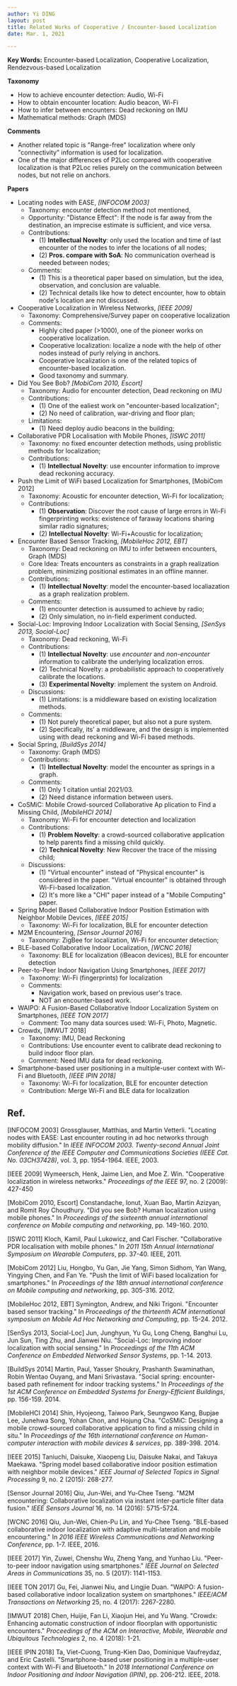 ```yaml
---
author: Yi DING
layout: post
title: Related Works of Cooperative / Encounter-based Localization
date: Mar. 1, 2021

---
```


**Key Words:** Encounter-based Localization, Cooperative Localization, Rendezvous-based Localization

**Taxonomy**

* How to achieve encounter detection: Audio, Wi-Fi
* How to obtain encounter location: Audio beacon, Wi-Fi
* How to infer between encounters: Dead reckoning on IMU
* Mathematical methods: Graph (MDS)

**Comments**

* Another related topic is "Range-free" localization where only "connectivity" information is used for localization.
* One of the major differences of P2Loc compared with cooperative localization is that P2Loc relies purely on the communication between nodes, but not relie on anchors.

**Papers**

* Locating nodes with EASE, *[INFOCOM 2003]*
  * Taxonomy: encounter detection method not mentioned,
  * Opportunity: "Distance Effect": If the node is far away from the destination, an imprecise estimate is sufficient, and vice versa.
  * Contributions:
    * (1) **Intellectual Novelty**: only used the location and time of last encounter of the nodes to infer the locations of all nodes;
    * (2) **Pros. compare with SoA**: No communication overhead is needed between nodes;
  * Comments:
    * (1) This is a theoretical paper based on simulation, but the idea, observation, and conclusion are valuable.
    * (2) Technical details like how to detect encounter, how to obtain node's location are not discussed.
* Cooperative Localization in Wireless Networks, *[IEEE 2009]*
  * Taxonomy: Comprehensive/Survey paper on cooperative localization
  * Comments:
    * Highly cited paper (>1000), one of the pioneer works on cooperative localization.
    * Cooperative localization: localize a node with the help of other nodes instead of purly relying in anchors.
    * Cooperative localization is one of the related topics of encounter-based localization.
    * Good taxonomy and summary.
* Did You See Bob? *[MobiCom 2010, Escort]*
  * Taxonomy: Audio for encounter detection, Dead reckoning on IMU
  * Contributions:
    * (1) One of the ealiest work on "encounter-based localization";
    * (2) No need of calibration, war-driving and floor plan;
  * Limitations:
    * (1) Need deploy audio beacons in the building;
* Collaborative PDR Localisation with Mobile Phones, *[ISWC 2011]*
  * Taxonomy: no fixed encounter detection methods, using problistic methods for localization;
  * Contributions: 
    * (1) **Intellectual Novelty**: use encounter information to improve dead reckoning accuracy.
* Push the Limit of WiFi based Localization for Smartphones, [MobiCom 2012]
  * Taxonomy: Acoustic for encounter detection, Wi-Fi for localization;
  * Contributions:
    * (1) **Observation**: Discover the root cause of large errors in Wi-Fi fingerprinting works: existence of faraway locations sharing similar radio signatures;
    * (2) **Intellectual Novelty**: Wi-Fi+Acoustic for localization;
* Encounter Based Sensor Tracking, *[MobileHoc 2012, EBT]*
  * Taxonomy: Dead reckoning on IMU to infer between encounters, Graph (MDS)
  * Core Idea: Treats encounters as constraints in a graph realization problem, minimizing positional estimates in an offline manner.
  * Contributions:
    * (1) **Intellectual Novelty**: model the encounter-based localiazation as a graph realization problem. 
  * Comments: 
    * (1) encounter detection is aussumed to achieve by radio;
    * (2) Only simulation, no in-field experiment conducted.
* Social-Loc: Improving Indoor Localization with Social Sensing, *[SenSys 2013, Social-Loc]*
  * Taxonomy: Dead reckoning, Wi-Fi
  * Contributions:
    * (1) **Intellectual Novelty**: use *encounter* and *non-encounter* information to calibrate the underlying localization erros.
    * (2) Technical Novelty: a probabilistic approach to cooperatively calibrate the locations.
    * (3) **Experimental Novelty**: implement the system on Android.
  * Discussions:
    * (1) Limitations: is a middleware based on existing localization methods.
  * Comments:
    * (1) Not purely theoretical paper, but also not a pure system. 
    * (2) Specifically, its' a middleware, and the design is implemented using with dead reckoning and Wi-Fi based methods.
* Social Spring, *[BuildSys 2014]*
  * Taxonomy: Graph (MDS)
  * Contributions:
    * (1) **Intellectual Novelty**: model the encounter as springs in a graph. 
  * Comments:
    * (1) Only 1 citation untial 2021/03.
    * (2) Need distance information between users.
* CoSMiC: Mobile Crowd-sourced Collaborative Ap plication to Find a Missing Child, *[MobileHCI 2014]*
  * Taxonomy: Wi-Fi for encounter detection and localization
  * Contributions:
    * (1) **Problem Novelty**: a crowd-sourced collaborative application to help parents find a missing child quickly.
    * (2) **Technical Novelty**: New Recover the trace of the missing child;
  * Discussions:
    * (1) "Virtual encounter" instead of "Physical encounter" is considered in the paper. "Virtual encounter" is obtained through Wi-Fi-based localization.
    * (2) It's more like a "CHI" paper instead of a "Mobile Computing" paper.
* Spring Model Based Collaborative Indoor Position Estimation with Neighbor Mobile Devices, *[IEEE 2015]*
  * Taxonomy: Wi-Fi for localization, BLE for encounter detection
* M2M Encountering, *[Sensor Journal 2016]*
  * Taxonomy: ZigBee for localization, Wi-Fi for encounter detection;
* BLE-based Collaborative Indoor Localization, *[WCNC 2016]*
  * Taxonomy: BLE for localization (iBeacon devices), BLE for encounter detection
* Peer-to-Peer Indoor Navigation Using Smartphones, *[IEEE 2017]*
  * Taxonomy:  Wi-Fi (fingerprints) for localization
  * Comments:
    * Navigation work, based on previous user's trace.
    * NOT an encounter-based work.
* WAIPO: A Fusion-Based Collaborative Indoor Localization System on Smartphones, *[IEEE TON 2017]*
  * Comment: Too many data sources used: Wi-Fi, Photo, Magnetic.
* Crowdx, [IMWUT 2018]
  * Taxonomy: IMU, Dead Reckoning
  * Contributions: Use encounter event to calibrate dead reckoning to build indoor floor plan.
  * Comment: Need IMU data for dead reckoning.
* Smartphone-based user positioning in a multiple-user context with Wi-Fi and Bluetooth, *[IEEE IPIN 2018]*
  * Taxonomy: Wi-Fi for localization, BLE for encounter detection
  * Contribution: Merge Wi-Fi and BLE data for localization

## Ref.

[INFOCOM 2003] Grossglauser, Matthias, and Martin Vetterli. "Locating nodes with EASE: Last encounter routing in ad hoc networks through mobility diffusion." In *IEEE INFOCOM 2003. Twenty-second Annual Joint Conference of the IEEE Computer and Communications Societies (IEEE Cat. No. 03CH37428)*, vol. 3, pp. 1954-1964. IEEE, 2003.

[IEEE 2009] Wymeersch, Henk, Jaime Lien, and Moe Z. Win. "Cooperative localization in wireless networks." *Proceedings of the IEEE* 97, no. 2 (2009): 427-450

[MobiCom 2010, Escort] Constandache, Ionut, Xuan Bao, Martin Azizyan, and Romit Roy Choudhury. "Did you see Bob? Human localization using mobile phones." In *Proceedings of the sixteenth annual international conference on Mobile computing and networking*, pp. 149-160. 2010.

[ISWC 2011] Kloch, Kamil, Paul Lukowicz, and Carl Fischer. "Collaborative PDR localisation with mobile phones." In *2011 15th Annual International Symposium on Wearable Computers*, pp. 37-40. IEEE, 2011.

[MobiCom 2012] Liu, Hongbo, Yu Gan, Jie Yang, Simon Sidhom, Yan Wang, Yingying Chen, and Fan Ye. "Push the limit of WiFi based localization for smartphones." In *Proceedings of the 18th annual international conference on Mobile computing and networking*, pp. 305-316. 2012.

[MobileHoc 2012, EBT] Symington, Andrew, and Niki Trigoni. "Encounter based sensor tracking." In *Proceedings of the thirteenth ACM international symposium on Mobile Ad Hoc Networking and Computing*, pp. 15-24. 2012.

[SenSys 2013, Social-Loc] Jun, Junghyun, Yu Gu, Long Cheng, Banghui Lu, Jun Sun, Ting Zhu, and Jianwei Niu. "Social-Loc: Improving indoor localization with social sensing." In *Proceedings of the 11th ACM Conference on Embedded Networked Sensor Systems*, pp. 1-14. 2013.

[BuildSys 2014] Martin, Paul, Yasser Shoukry, Prashanth Swaminathan, Robin Wentao Ouyang, and Mani Srivastava. "Social spring: encounter-based path refinement for indoor tracking systems." In *Proceedings of the 1st ACM Conference on Embedded Systems for Energy-Efficient Buildings*, pp. 156-159. 2014.

[MobileHCI 2014] Shin, Hyojeong, Taiwoo Park, Seungwoo Kang, Bupjae Lee, Junehwa Song, Yohan Chon, and Hojung Cha. "CoSMiC: Designing a mobile crowd-sourced collaborative application to find a missing child in situ." In *Proceedings of the 16th international conference on Human-computer interaction with mobile devices & services*, pp. 389-398. 2014.

[IEEE 2015] Taniuchi, Daisuke, Xiaopeng Liu, Daisuke Nakai, and Takuya Maekawa. "Spring model based collaborative indoor position estimation with neighbor mobile devices." *IEEE Journal of Selected Topics in Signal Processing* 9, no. 2 (2015): 268-277.

[Sensor Journal 2016] Qiu, Jun-Wei, and Yu-Chee Tseng. "M2M encountering: Collaborative localization via instant inter-particle filter data fusion." *IEEE Sensors Journal* 16, no. 14 (2016): 5715-5724.

[WCNC 2016] Qiu, Jun-Wei, Chien-Pu Lin, and Yu-Chee Tseng. "BLE-based collaborative indoor localization with adaptive multi-lateration and mobile encountering." In *2016 IEEE Wireless Communications and Networking Conference*, pp. 1-7. IEEE, 2016.

[IEEE 2017] Yin, Zuwei, Chenshu Wu, Zheng Yang, and Yunhao Liu. "Peer-to-peer indoor navigation using smartphones." *IEEE Journal on Selected Areas in Communications* 35, no. 5 (2017): 1141-1153.

[IEEE TON 2017] Gu, Fei, Jianwei Niu, and Lingjie Duan. "WAIPO: A fusion-based collaborative indoor localization system on smartphones." *IEEE/ACM Transactions on Networking* 25, no. 4 (2017): 2267-2280.

[IMWUT 2018] Chen, Huijie, Fan Li, Xiaojun Hei, and Yu Wang. "Crowdx: Enhancing automatic construction of indoor floorplan with opportunistic encounters." *Proceedings of the ACM on Interactive, Mobile, Wearable and Ubiquitous Technologies* 2, no. 4 (2018): 1-21.

[IEEE IPIN 2018] Ta, Viet-Cuong, Trung-Kien Dao, Dominique Vaufreydaz, and Eric Castelli. "Smartphone-based user positioning in a multiple-user context with Wi-Fi and Bluetooth." In *2018 International Conference on Indoor Positioning and Indoor Navigation (IPIN)*, pp. 206-212. IEEE, 2018.
